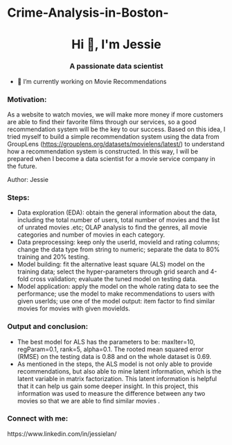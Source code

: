 # Crime-Analysis-in-Boston-
<h1 align="center">Hi 👋, I'm Jessie</h1>
<h3 align="center">A passionate data scientist</h3>

- 🔭 I’m currently working on Movie Recommendations


<h3> Motivation: </h3>

As a website to watch movies, we will make more money if more customers are able to find their favorite films through our services, so a good recommendation system will be the key to our success. Based on this idea, I tried myself to build a simple recommendation system using the data from GroupLens (https://grouplens.org/datasets/movielens/latest/) to understand how a recommendation system is constructed. In this way, I will be prepared when I become a data scientist for a movie service company in the future.

Author: Jessie

 
<h3> Steps:</h3>

- Data exploration (EDA): obtain the general information about the data, including the total number of users, total number of movies and the list of unrated movies .etc; OLAP analysis to find the genres, all movie categories and number of movies in each category.
- Data preprocessing: keep only the userId, movieId and rating columns; change the data type from string to numeric; separate the data to 80% training and 20% testing.
 -   Model building: fit the alternative least square (ALS) model on the training data; select the hyper-parameters through grid search and 4-fold cross validation; evaluate the tuned model on testing data.
 -   Model application: apply the model on the whole rating data to see the performance; use the model to make recommendations to users with given userIds; use one of the model output: item factor to find similar movies for movies with given movieIds.
<h3>Output and conclusion: </h3>

- The best model for ALS has the parameters to be: maxIter=10, regParam=0.1, rank=5, alpha=0.1. The rooted mean squared error (RMSE) on the testing data is 0.88 and on the whole dataset is 0.69.
- As mentioned in the steps, the ALS model is not only able to provide recommendations, but also able to mine latent information, which is the latent variable in matrix factorization. This latent information is helpful that it can help us gain some deeper insight. In this project, this information was used to measure the difference between any two movies so that we are able to find similar movies .



<h3 align="left">Connect with me:</h3>  https://www.linkedin.com/in/jessielan/
<p align="left">
</p>
